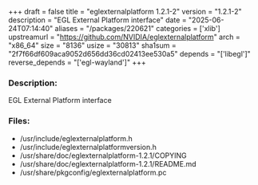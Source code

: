+++
draft = false
title = "eglexternalplatform 1.2.1-2"
version = "1.2.1-2"
description = "EGL External Platform interface"
date = "2025-06-24T07:14:40"
aliases = "/packages/220621"
categories = ['xlib']
upstreamurl = "https://github.com/NVIDIA/eglexternalplatform"
arch = "x86_64"
size = "8136"
usize = "30813"
sha1sum = "2f7f66df609aca9052d656dd36cd02413ee530a5"
depends = "['libegl']"
reverse_depends = "['egl-wayland']"
+++
### Description: 
EGL External Platform interface

### Files: 
* /usr/include/eglexternalplatform.h
* /usr/include/eglexternalplatformversion.h
* /usr/share/doc/eglexternalplatform-1.2.1/COPYING
* /usr/share/doc/eglexternalplatform-1.2.1/README.md
* /usr/share/pkgconfig/eglexternalplatform.pc
